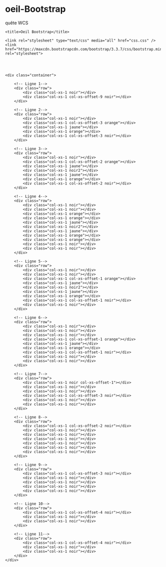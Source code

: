 # oeil-Bootstrap
quête WCS
<!DOCTYPE html>
<html lang="fr">
<head>
    <meta charset="UTF-8">

    <title>Oeil Bootstrap</title>

    <link rel="stylesheet" type="text/css" media="all" href="css.css" />
    <link href="https://maxcdn.bootstrapcdn.com/bootstrap/3.3.7/css/bootstrap.min.css" rel="stylesheet">

</head>

<body>
    
<header id="header" class="fond_neutre">

</header>
    
<section class="fond_neutre">

    <div class="container">

        <!-- Ligne 1-->
        <div class="row">
            <div class="col-xs-1 noir"></div>
            <div class="col-xs-1 col-xs-offset-9 noir"></div>
        </div>

        <!-- Ligne 2-->
        <div class="row">
            <div class="col-xs-1 noir"></div>
            <div class="col-xs-1 col-xs-offset-3 orange"></div>
            <div class="col-xs-1 jaune"></div>
            <div class="col-xs-1 orange"></div>
            <div class="col-xs-1 col-xs-offset-3 noir"></div>
        </div>

        <!-- Ligne 3-->
        <div class="row">
            <div class="col-xs-1 noir"></div>
            <div class="col-xs-1 col-xs-offset-2 orange"></div>
            <div class="col-xs-1 jaune"></div>
            <div class="col-xs-1 noir2"></div>
            <div class="col-xs-1 jaune"></div>
            <div class="col-xs-1 orange"></div>
            <div class="col-xs-1 col-xs-offset-2 noir"></div>
        </div>

        <!-- Ligne 4-->
        <div class="row">
            <div class="col-xs-1 noir"></div>
            <div class="col-xs-1 noir"></div>
            <div class="col-xs-1 orange"></div>
            <div class="col-xs-1 orange"></div>
            <div class="col-xs-1 jaune"></div>
            <div class="col-xs-1 noir2"></div>
            <div class="col-xs-1 jaune"></div>
            <div class="col-xs-1 orange"></div>
            <div class="col-xs-1 orange"></div>
            <div class="col-xs-1 noir"></div>
            <div class="col-xs-1 noir"></div>
        </div>

        <!-- Ligne 5-->
        <div class="row">
            <div class="col-xs-1 noir"></div>
            <div class="col-xs-1 noir"></div>
            <div class="col-xs-1 col-xs-offset-1 orange"></div>
            <div class="col-xs-1 jaune"></div>
            <div class="col-xs-1 noir2"></div>
            <div class="col-xs-1 jaune"></div>
            <div class="col-xs-1 orange"></div>
            <div class="col-xs-1 col-xs-offset-1 noir"></div>
            <div class="col-xs-1 noir"></div>
        </div>

        <!-- Ligne 6-->
        <div class="row">
            <div class="col-xs-1 noir"></div>
            <div class="col-xs-1 noir"></div>
            <div class="col-xs-1 noir"></div>
            <div class="col-xs-1 col-xs-offset-1 orange"></div>
            <div class="col-xs-1 jaune"></div>
            <div class="col-xs-1 orange"></div>
            <div class="col-xs-1 col-xs-offset-1 noir"></div>
            <div class="col-xs-1 noir"></div>
            <div class="col-xs-1 noir"></div>
        </div>

        <!-- Ligne 7-->
        <div class="row">
            <div class="col-xs-1 noir col-xs-offset-1"></div>
            <div class="col-xs-1 noir"></div>
            <div class="col-xs-1 noir"></div>
            <div class="col-xs-1 col-xs-offset-3 noir"></div>
            <div class="col-xs-1 noir"></div>
            <div class="col-xs-1 noir"></div>
        </div>

        <!-- Ligne 8-->
        <div class="row">
            <div class="col-xs-1 col-xs-offset-2 noir"></div>
            <div class="col-xs-1 noir"></div>
            <div class="col-xs-1 noir"></div>
            <div class="col-xs-1 noir"></div>
            <div class="col-xs-1 noir"></div>
            <div class="col-xs-1 noir"></div>
            <div class="col-xs-1 noir"></div>
        </div>

        <!-- Ligne 9-->
        <div class="row">
            <div class="col-xs-1 col-xs-offset-3 noir"></div>
            <div class="col-xs-1 noir"></div>
            <div class="col-xs-1 noir"></div>
            <div class="col-xs-1 noir"></div>
            <div class="col-xs-1 noir"></div>
        </div>

        <!-- Ligne 10-->
        <div class="row">
            <div class="col-xs-1 col-xs-offset-4 noir"></div>
            <div class="col-xs-1 noir"></div>
            <div class="col-xs-1 noir"></div>
        </div>

        <!-- Ligne 11-->
        <div class="row">
            <div class="col-xs-1 col-xs-offset-4 noir"></div>
            <div class="col-xs-1 noir"></div>
            <div class="col-xs-1 noir"></div>
        </div>
    </div>

</section>

</body>
</html>
